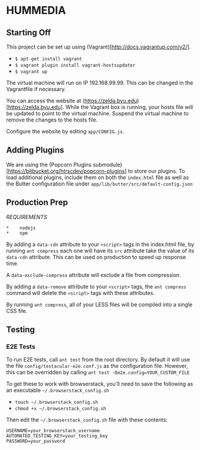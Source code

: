 HUMMEDIA
=========

Starting Off
--------------
This project can be set up using (Vagrant)[http://docs.vagrantup.com/v2/].

* `$ apt-get install vagrant`
* `$ vagrant plugin install vagrant-hostsupdater`
* `$ vagrant up`

The virtual machine will run on IP 192.168.99.99. This can be changed in the Vagrantfile if necessary.

You can access the website at (https://zelda.byu.edu)[https://zelda.byu.edu]. While the Vagrant box is running,
your hosts file will be updated to point to the virtual machine. Suspend the virtual machine to remove the changes
to the hosts file.

Configure the website by editing `app/CONFIG.js`.

Adding Plugins
-----------------------
We are using the (Popcorn Plugins submodule)[https://bitbucket.org/htrscdev/popcorn-plugins] to store our plugins. To load additional plugins,
include them on both the `index.html` file as well as the Butter configuration file under `app/lib/butter/src/default-config.json`

Production Prep
------------------------
*REQUIREMENTS*

    *    nodejs
    *    npm

By adding a `data-cdn` attribute to your `<script>` tags in the index.html file, 
by running `ant compress` each one will have its `src` attribute take the value of
its `data-cdn` attribute. This can be used on production to speed up response time.

A `data-exclude-compress` attribute will exclude a file from compression.

By adding a `data-remove` attribute to your `<script>` tags, the `ant compress` command
will delete the `<script>` tags with these attributes.

By running `ant compress`, all of your LESS files will be compiled into a single CSS file.

Testing
-------

### E2E Tests
To run E2E tests, call `ant test` from the root directory. By default it will use the file `config/testacular-e2e.conf.js` as the configuration file. However, this can be overridden by calling `ant test -De2e.config=YOUR_CUSTOM_FILE`

To get these to work with browserstack, you'll need to save the following as an executable `~/.browserstack_config.sh`

* `touch ~/.browserstack_config.sh`
* `chmod +x ~/.browserstack_config.sh`

Then edit the `~/.browserstack_config.sh` file with these contents:

    USERNAME=your_browserstack_username
    AUTOMATED_TESTING_KEY=your_testing_key
    PASSWORD=your_password
